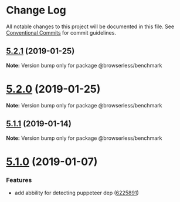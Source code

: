 # Change Log

All notable changes to this project will be documented in this file.
See [Conventional Commits](https://conventionalcommits.org) for commit guidelines.

## [5.2.1](https://github.com/kikobeats/browserless/tree/master/packages/benchmark/compare/v5.2.0...v5.2.1) (2019-01-25)

**Note:** Version bump only for package @browserless/benchmark





# [5.2.0](https://github.com/kikobeats/browserless/tree/master/packages/benchmark/compare/v5.1.1...v5.2.0) (2019-01-25)

**Note:** Version bump only for package @browserless/benchmark





## [5.1.1](https://github.com/kikobeats/browserless/compare/v5.1.0...v5.1.1) (2019-01-14)

**Note:** Version bump only for package @browserless/benchmark





# [5.1.0](https://github.com/kikobeats/browserless/compare/v5.0.0...v5.1.0) (2019-01-07)


### Features

* add abbility for detecting puppeteer dep ([6225891](https://github.com/kikobeats/browserless/commit/6225891))

